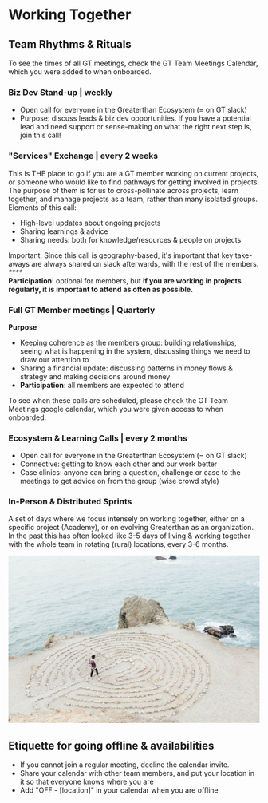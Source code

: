 # Working Together

## Team Rhythms & Rituals

To see the times of all GT meetings, check the GT Team Meetings Calendar, which you were added to when onboarded. 

### Biz Dev Stand-up \| weekly

* Open call for everyone in the Greaterthan Ecosystem \(= on GT slack\)
* Purpose: discuss leads & biz dev opportunities. If you have a potential lead and need support or sense-making on what the right next step is, join this call! 

### "Services" Exchange \| every 2 weeks

This is THE place to go if you are a GT member working on current projects, or someone who would like to find pathways for getting involved in projects. The purpose of them is for us to cross-pollinate across projects, learn together, and manage projects as a team, rather than many isolated groups. Elements of this call: 

* High-level updates about ongoing projects
* Sharing learnings & advice
* Sharing needs: both for knowledge/resources & people on projects

Important: Since this call is geography-based, it's important that key take-aways are always shared on slack afterwards, with the rest of the members.   
_****_  
**Participation**: optional for members, but **if you are working in projects regularly, it is important to attend as often as possible.** 

### Full GT Member meetings \| Quarterly

**Purpose**

* Keeping coherence as the members group: building relationships, seeing what is happening in the system, discussing things we need to draw our attention to
* Sharing a financial update: discussing patterns in money flows & strategy and making decisions around money
* **Participation**: all members are expected to attend 

To see when these calls are scheduled, please check the GT Team Meetings google calendar, which you were given access to when onboarded.

### Ecosystem & Learning Calls \| every 2 months

* Open call for everyone in the Greaterthan Ecosystem \(= on GT slack\)
* Connective: getting to know each other and our work better
* Case clinics: anyone can bring a question, challenge or case to the meetings to get advice on from the group \(wise crowd style\) 

### In-Person & Distributed Sprints <a id="in-person-sprints"></a>

A set of days where we focus intensely on working together, either on a specific project \(Academy\), or on evolving Greaterthan as an organization. In the past this has often looked like 3-5 days of living & working together with the whole team in rotating \(rural\) locations, every 3-6 months.

![](.gitbook/assets/rsz_ashley-batz-1298.jpg)

## **Etiquette for going offline & availabilities**

* If you cannot join a regular meeting, decline the calendar invite. 
* Share your calendar with other team members, and put your location in it so that everyone knows where you are
* Add "OFF - \[location\]" in your calendar when you are offline

